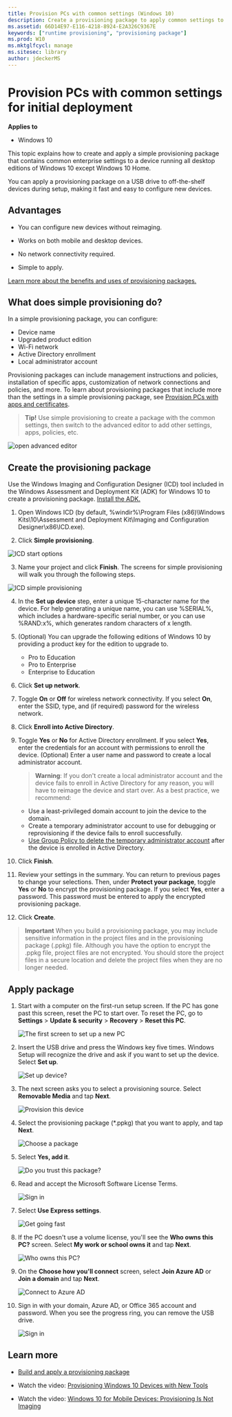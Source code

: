 ```yaml
---
title: Provision PCs with common settings (Windows 10)
description: Create a provisioning package to apply common settings to a PC running Windows 10. 
ms.assetid: 66D14E97-E116-4218-8924-E2A326C9367E
keywords: ["runtime provisioning", "provisioning package"]
ms.prod: W10
ms.mktglfcycl: manage
ms.sitesec: library
author: jdeckerMS
---
```


# Provision PCs with common settings for initial deployment


**Applies to**

-   Windows 10

This topic explains how to create and apply a simple provisioning package that contains common enterprise settings to a device running all desktop editions of Windows 10 except Windows 10 Home.

You can apply a provisioning package on a USB drive to off-the-shelf devices during setup, making it fast and easy to configure new devices. 

## Advantages
-   You can configure new devices without reimaging.

-   Works on both mobile and desktop devices.

-   No network connectivity required.

-   Simple to apply.

[Learn more about the benefits and uses of provisioning packages.](provisioning-packages.md)

## What does simple provisioning do?

In a simple provisioning package, you can configure:

- Device name
- Upgraded product edition
- Wi-Fi network 
- Active Directory enrollment
- Local administrator account 

Provisioning packages can include management instructions and policies, installation of specific apps, customization of network connections and policies, and more. To learn about provisioning packages that include more than the settings in a simple provisioning package, see [Provision PCs with apps and certificates](provision-pcs-with-apps-and-certificates.md). 

> **Tip!**  Use simple provisioning to create a package with the common settings, then switch to the advanced editor to add other settings, apps, policies, etc.

![open advanced editor](images/icd-simple-edit.png)

## Create the provisioning package

Use the Windows Imaging and Configuration Designer (ICD) tool included in the Windows Assessment and Deployment Kit (ADK) for Windows 10 to create a provisioning package. [Install the ADK.](https://developer.microsoft.com/en-us/windows/hardware/windows-assessment-deployment-kit)

1. Open Windows ICD (by default, %windir%\Program Files (x86)\Windows Kits\10\Assessment and Deployment Kit\Imaging and Configuration Designer\x86\ICD.exe).

2. Click **Simple provisioning**.

  ![ICD start options](images/icdstart-option.png)   

3. Name your project and click **Finish**. The screens for simple provisioning will walk you through the following steps.

  ![ICD simple provisioning](images/icd-simple.png)

4. In the **Set up device** step, enter a unique 15-character name for the device. For help generating a unique name, you can use %SERIAL%, which includes a hardware-specific serial number, or you can use %RAND:x%, which generates random characters of x length.

5. (Optional) You can upgrade the following editions of Windows 10 by providing a product key for the edition to upgrade to.
    - Pro to Education
    - Pro to Enterprise
    - Enterprise to Education
   
6. Click **Set up network**.

7. Toggle **On** or **Off** for wireless network connectivity. If you select **On**, enter the SSID, type, and (if required) password for the wireless network.

8. Click **Enroll into Active Directory**.

9. Toggle **Yes** or **No** for Active Directory enrollment. If you select **Yes**, enter the credentials for an account with permissions to enroll the device. (Optional) Enter a user name and password to create a local administrator account.

    > **Warning**: If you don't create a local administrator account and the device fails to enroll in Active Directory for any reason, you will have to reimage the device and start over. As a best practice, we recommend:
      - Use a least-privileged domain account to join the device to the domain.
      - Create a temporary administrator account to use for debugging or reprovisioning if the device fails to enroll successfully.
      - [Use Group Policy to delete the temporary administrator account](https://blogs.technet.microsoft.com/canitpro/2014/12/10/group-policy-creating-a-standard-local-admin-account/) after the device is enrolled in Active Directory.

10. Click **Finish**.

11. Review your settings in the summary. You can return to previous pages to change your selections. Then, under **Protect your package**, toggle **Yes** or **No** to encrypt the provisioning package. If you select **Yes**, enter a password. This password must be entered to apply the encrypted provisioning package.

12. Click **Create**.

> **Important**  When you build a provisioning package, you may include sensitive information in the project files and in the provisioning package (.ppkg) file. Although you have the option to encrypt the .ppkg file, project files are not encrypted. You should store the project files in a secure location and delete the project files when they are no longer needed.

## Apply package

1. Start with a computer on the first-run setup screen. If the PC has gone past this screen, reset the PC to start over. To reset the PC, go to **Settings** > **Update & security** > **Recovery** > **Reset this PC**.

    ![The first screen to set up a new PC](images/oobe.jpg)

2. Insert the USB drive and press the Windows key five times. Windows Setup will recognize the drive and ask if you want to set up the device. Select **Set up**.

    ![Set up device?](images/setupmsg.jpg)

3. The next screen asks you to select a provisioning source. Select **Removable Media** and tap **Next**.

    ![Provision this device](images/prov.jpg)
    
4. Select the provisioning package (\*.ppkg) that you want to apply, and tap **Next**.

    ![Choose a package](images/choose-package.png)

5. Select **Yes, add it**.

    ![Do you trust this package?](images/trust-package.png)
    
6. Read and accept the Microsoft Software License Terms.  

    ![Sign in](images/license-terms.png)
    
7. Select **Use Express settings**.

    ![Get going fast](images/express-settings.png)

8. If the PC doesn't use a volume license, you'll see the **Who owns this PC?** screen. Select **My work or school owns it** and tap **Next**.

    ![Who owns this PC?](images/who-owns-pc.png)

9. On the **Choose how you'll connect** screen, select **Join Azure AD** or **Join a domain** and tap **Next**.

    ![Connect to Azure AD](images/connect-aad.png)

10. Sign in with  your domain, Azure AD,  or Office 365 account and password. When you see the progress ring, you can remove the USB drive.

    ![Sign in](images/sign-in-prov.png)

## Learn more
-   [Build and apply a provisioning package]( http://go.microsoft.com/fwlink/p/?LinkId=629651)

-   Watch the video: [Provisioning Windows 10 Devices with New Tools](http://go.microsoft.com/fwlink/p/?LinkId=615921)

-   Watch the video: [Windows 10 for Mobile Devices: Provisioning Is Not Imaging](http://go.microsoft.com/fwlink/p/?LinkId=615922)

 

 





